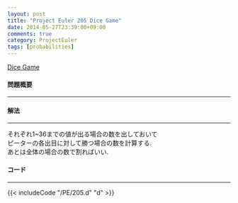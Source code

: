 ```yaml
---
layout: post
title: "Project Euler 205 Dice Game"
date: 2014-05-27T23:39:00+09:00
comments: true
category: ProjectEuler
tags: [probabilities]
---
```


[Dice Game](http://projecteuler.net/problem=205)

#### 問題概要

****

#### 解法

****

それぞれ1~36までの値が出る場合の数を出しておいて  
ピーターの各出目に対して勝つ場合の数を計算する.  
あとは全体の場合の数で割ればいい.

#### コード

****

{{< includeCode "/PE/205.d" "d" >}}
